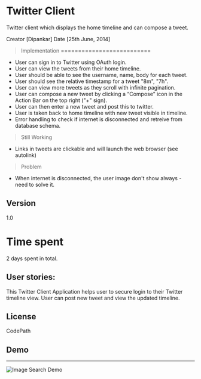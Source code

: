 Twitter Client
==============

Twitter client which displays the home timeline and can compose a tweet.

Creator [Dipankar]  Date [25th June, 2014]

> Implementation
==========================
*   User can sign in to Twitter using OAuth login.
*   User can view the tweets from their home timeline.
*   User should be able to see the username, name, body for each tweet.
*   User should see the relative timestamp for a tweet "8m", "7h".
*   User can view more tweets as they scroll with infinite pagination.
*   User can compose a new tweet by clicking a “Compose” icon in the Action Bar on the top right ("+" sign).
*   User can then enter a new tweet and post this to twitter.
*   User is taken back to home timeline with new tweet visible in timeline.
*   Error handling to check if internet is disconnected and retreive from database schema.

> Still Working
*   Links in tweets are clickable and will launch the web browser (see autolink)

> Problem
*   When internet is disconnected, the user image don't show always - need to solve it.

Version
----
1.0


Time spent
==
2 days spent in total. 


User stories:
-------------
This Twitter Client Application helps user to secure login to their Twitter timeline view. User can post new tweet and view the updated timeline.

License
----
CodePath

Demo
---
---
![Image Search Demo](TwitterTimeline.gif)
